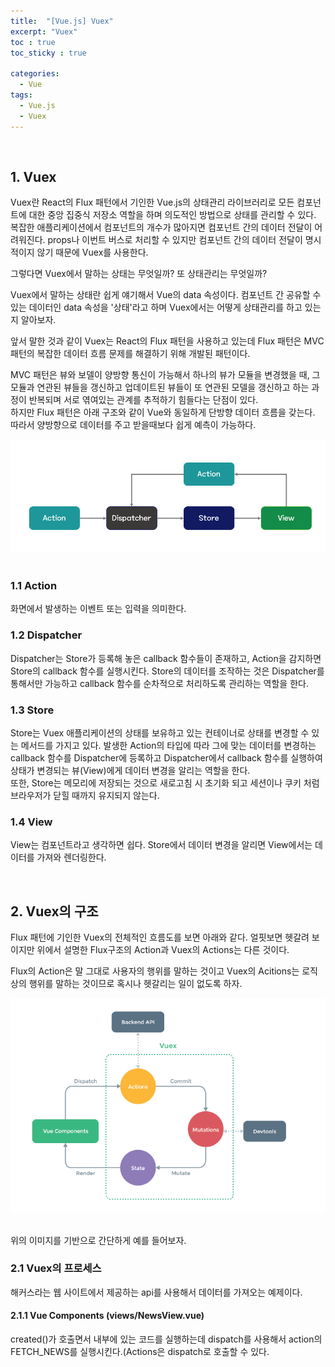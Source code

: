 ```yaml
---
title:  "[Vue.js] Vuex"
excerpt: "Vuex"
toc : true
toc_sticky : true

categories:
  - Vue
tags: 
  - Vue.js
  - Vuex
---
```



<br/>

## 1. Vuex

Vuex란 React의 Flux 패턴에서 기인한 Vue.js의 상태관리 라이브러리로 모든 컴포넌트에 대한 중앙 집중식 저장소 역할을 하며 의도적인 방법으로 상태를 관리할 수 있다.
복잡한 애플리케이션에서 컴포넌트의 개수가 많아지면 컴포넌트 간의 데이터 전달이 어려워진다. props나 이번트 버스로 처리할 수 있지만 컴포넌트 간의 데이터 전달이 명시적이지 않기 때문에 Vuex를 사용한다.

그렇다면 Vuex에서 말하는 상태는 무엇일까? 또 상태관리는 무엇일까? 

Vuex에서 말하는 상태란 쉽게 얘기해서 Vue의 data 속성이다. 컴포넌트 간 공유할 수 있는 데이터인 data 속성을 '상태'라고 하며 Vuex에서는 어떻게 상태관리를 하고 있는지 알아보자.

앞서 말한 것과 같이 Vuex는 React의 Flux 패턴을 사용하고 있는데 Flux 패턴은 MVC 패턴의 복잡한 데이터 흐름 문제를 해결하기 위해 개발된 패턴이다.

MVC 패턴은 뷰와 보델이 양방향 통신이 가능해서 하나의 뷰가 모듈을 변경했을 때, 그 모듈과 연관된 뷰들을 갱신하고 업데이트된 뷰들이 또 연관된 모델을 갱신하고 하는 과정이 반복되며 서로 엮여있는 관계를 추적하기 힘들다는 단점이 있다.<br/>
하지만 Flux 패턴은 아래 구조와 같이 Vue와 동일하게 단방향 데이터 흐름을 갖는다. 따라서 양방향으로 데이터를 주고 받을때보다 쉽게 예측이 가능하다.


<img src="/assets/images/flux.PNG"><br/><br/>


### 1.1 Action

화면에서 발생하는 이벤트 또는 입력을 의미한다.


### 1.2 Dispatcher

Dispatcher는 Store가 등록해 놓은 callback 함수들이 존재하고, Action을 감지하면 Store의 callback 함수를 실행시킨다.
Store의 데이터를 조작하는 것은 Dispatcher를 통해서만 가능하고 callback 함수를 순차적으로 처리하도록 관리하는 역할을 한다.


### 1.3 Store

Store는 Vuex 애플리케이션의 상태를 보유하고 있는 컨테이너로 상태를 변경할 수 있는 메서드를 가지고 있다. 
발생한 Action의 타입에 따라 그에 맞는 데이터를 변경하는 callback 함수를 Dispatcher에 등록하고 Dispatcher에서 callback 함수를 실행하여 상태가 변경되는 뷰(View)에게 데이터 변경을 알리는 역할을 한다.<br/>
또한, Store는 메모리에 저장되는 것으로 새로고침 시 초기화 되고 세션이나 쿠키 처럼 브라우저가 닫힐 때까지 유지되지 않는다.


### 1.4 View

View는 컴포넌트라고 생각하면 쉽다. Store에서 데이터 변경을 알리면 View에서는 데이터를 가져와 렌더링한다. 



<br/>


## 2. Vuex의 구조

Flux 패턴에 기인한 Vuex의 전체적인 흐름도를 보면 아래와 같다. 얼핏보면 헷갈려 보이지만 위에서 설명한 Flux구조의 Action과 Vuex의 Actions는 다른 것이다.

Flux의 Action은 말 그대로 사용자의 행위를 말하는 것이고 Vuex의 Acitions는 로직상의 행위를 말하는 것이므로 혹시나 헷갈리는 일이 없도록 하자.

<img src="/assets/images/vuex_structure.PNG"><br/><br/>

위의 이미지를 기반으로 간단하게 예를 들어보자.



### 2.1 Vuex의 프로세스

해커스라는 웹 사이트에서 제공하는 api를 사용해서 데이터를 가져오는 예제이다. 



#### 2.1.1 Vue Components (views/NewsView.vue)

created()가 호출면서 내부에 있는 코드를 실행하는데 dispatch를 사용해서 action의 FETCH_NEWS를 실행시킨다.(Actions은 dispatch로 호출할 수 있다.

<template> 내부의 코드는 html로 화면을 구성하는 부분으로 프로세스가 완료되고 나면 최종적으로 결과과 화면에 보여지게 된다.

```javaScript
<template>
	<div>
		<p v-for="item in this.$store.state.news">
			<a v-bind:href="item.url">{{ item.title }}</a>
		</p>
  </div>
</template>

<script>

export default {
	created(){
		this.$store.dispatch('FETCH_NEWS');
	}
}
</script>

<style></style>
```



#### 2.1.2 Actions (store/actions.js)

dispatch를 통해 actions의 FETCH_NEWSF를 호출하면 내부의 fetchNewsList 함수를 실행하는데 해당 함수는 api/index.js에 위치한다.(아래 2.1.3 Backend API 확인)<br/>
통신 이후 데이터를 받아오면 응답 값을 response로 받고 context의 commit 속성을 사용해서 Mutations을 실행한다.

아래 코드는 ES6의 {} 문법을 사용해서 context의 commit을 직접 꺼내서 호출한 것이다.
이와 같이 사용하면 코드를 한결 쉽게 작성할 수 있으므로 두 개의 코드를 비교하면서 차이를 알아두도록 하자.

```javaScript
import { fetchNewsList } from '../api/index.js';
//ES5
FETCH_NEWS(context){
	fetchNewsList()
		.then(response => {
			context.commit('SET_NEWS', response.data);
		})
		.catch(error => {
			console.log(error);
		})
},

//ES6
FETCH_NEWS({commit}){	//context의 commit을 직접 사용하도록
	fetchNewsList()
		//마찬가지로 response에서 data를 바로 사용하도록 처리
		.then(({data}) => {
			//context 없이 바로 commit 사용 가능
			commit('SET_NEWS', data);
		})
		.catch(error => {
			console.log(error);
		})
},
```



#### 2.1.3 Backend API (api/index.js)

사용자에 의한 이벤트가 발생(api 호출)하고 axios를 사용해서 데이터를 가져온다.

```javascript
import axios from 'axios';

const config = {
    baseUrl : 'https://api.hnpwa.com/v0/'
}

function fetchNewsList() {
    return axios.get(`${config.baseUrl}news/1.json`);
}

export{
    fetchNewsList,
}
```



#### 2.1.4 Mutations

Mutations는 State를 바꾸는 유일한 수단으로 함수로 구현된다. state를 받을 수 있고 두 번째 인자로 payload(data)를 받을 수 있다.
두 번째인자로 actions에서 넘겨준 데이터를 받고 state의 상태를 변경해준다.

```javascript
export default{
    SET_NEWS(state, data){
        state.news = data;
    },
}
```



#### 2.1.5 State

Mutations에서 변경한 state가 선언된 부분이다. 

store 내부에 선언되어 있는 state.news는 비어 있는 상태지만 Mutations에서 state.news = data를 통해 데이터를 넣어줬기 때문에 news는 최초 api 통신
부분에서 가져온 데이터가 들어오게 된다.

state의 news에 데이가 들어오고 state가 변경됨에 따라 Vue Component의 template의 html 코드가 호출되며 화면에 반영된다.

```javascript
import Vue from 'vue';
import Vuex from 'vuex';

import mutations from './mutations.js'
import actions from './actions.js'

Vue.use(Vuex);

export const store = new Vuex.Store({
    state : {
        news : [],
    },
    mutations : mutations,
    actions : actions
});
```
